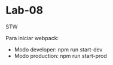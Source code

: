 # Lab-08
STW

Para iniciar webpack:
- Modo developer: npm run start-dev
- Modo production: npm run start-prod

